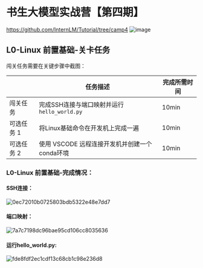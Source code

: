 # 书生大模型实战营【第四期】
https://github.com/InternLM/Tutorial/tree/camp4
![image](https://github.com/user-attachments/assets/79b342fb-366d-4c9a-bfbb-e8fea16b8c6c)

## L0-Linux 前置基础-关卡任务

闯关任务需要在关键步骤中截图：

|            | 任务描述                                      | 完成所需时间 |
| ---------- | --------------------------------------------- | ------------ |
| 闯关任务   | 完成SSH连接与端口映射并运行`hello_world.py`   | 10min        |
| 可选任务 1 | 将Linux基础命令在开发机上完成一遍             | 10min        |
| 可选任务 2 | 使用 VSCODE 远程连接开发机并创建一个conda环境 | 10min        |


### L0-Linux 前置基础-完成情况：
#### SSH连接：
![0ec72010b0725803bdb5322e48e7dd7](https://github.com/user-attachments/assets/a689fc46-db2a-4bfe-817e-8331c83f1db8)
#### 端口映射：
![7a7c7198dc96bae95cd106cc8035636](https://github.com/user-attachments/assets/4d19a3a5-0f40-405a-a0fa-8ac738335465)

#### 运行hello_world.py:
![fde8fdf2ec1cdf13c68cb1c98e236d8](https://github.com/user-attachments/assets/2b2b70b4-bd86-4958-aeee-9ed0ada0695b)


